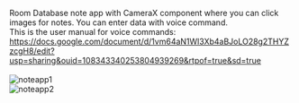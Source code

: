 Room Database note app with CameraX component where you can click images for notes. You can enter data with voice command.
<br>
This is the user manual for voice commands: https://docs.google.com/document/d/1vm64aN1Wl3Xb4aBJoLO28g2THYZzcgH8/edit?usp=sharing&ouid=108343340253804939269&rtpof=true&sd=true
<br><br>
![noteapp1](https://github.com/Swapnil-J-Patil/RoomDatabaseWithCameraX/assets/129786110/6c00a5d7-0ff7-4a5e-9e5e-e891bf835c7d)<br>
![noteapp2](https://github.com/Swapnil-J-Patil/RoomDatabaseWithCameraX/assets/129786110/d4cc0d0e-412c-43d4-8f5b-9e99a4b182a3)<br>
